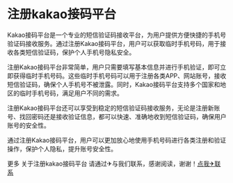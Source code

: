 # 注册kakao接码平台

Kakao接码平台是一个专业的短信验证码接收平台，为用户提供方便快捷的手机号验证码接收服务。通过注册Kakao接码平台，用户可以获取临时手机号码，用于接收各类短信验证码，保护个人手机号隐私安全。

注册Kakao接码平台非常简单，用户只需要填写基本信息并进行手机验证，即可立即获得临时手机号码。这些临时手机号码可以用于注册各类APP、网站账号，接收短信验证码，确保个人手机号不被泄露。同时，Kakao接码平台支持多个国家和地区的临时手机号码，满足用户不同的需求。

注册Kakao接码平台还可以享受到稳定的短信验证码接收服务，无论是注册新账号、找回密码还是接收验证信息，都可以快速、准确地收到短信验证码，确保用户账号的安全性。

通过注册Kakao接码平台，用户可以更加放心地使用手机号码进行各类注册和验证操作，保护个人隐私，提升账号安全性。

更多 关于注册kakao接码平台 请通过✈与我们联系，感谢阅读，谢谢！[点我✈联系](https://ww.k02.cc)